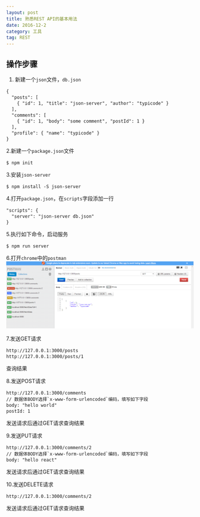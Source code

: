 ```yaml
---
layout: post
title: 熟悉REST API的基本用法
date: 2016-12-2
category: 工具
tag: REST
---
```

## 操作步骤
1. 新建一个`json`文件，`db.json`

```
{
  "posts": [
    { "id": 1, "title": "json-server", "author": "typicode" }
  ],
  "comments": [
    { "id": 1, "body": "some comment", "postId": 1 }
  ],
  "profile": { "name": "typicode" }
}
```

2.新建一个`package.json`文件

```
$ npm init
```

3.安装`json-server`

```
$ npm install -S json-server
```

4.打开`package.json`，在`scripts`字段添加一行

```
"scripts": {
  "server": "json-server db.json"
}
```

5.执行如下命令，启动服务

```
$ npm run server
```

6.打开`chrome`中的`postman`
![postman截图](../img/rest-demo.png)

7.发送GET请求

```
http://127.0.0.1:3000/posts
http://127.0.0.1:3000/posts/1
```

查询结果

8.发送POST请求

```
http://127.0.0.1:3000/comments
// 数据体BODY选择`x-www-form-urlencoded`编码，填写如下字段
body: "hello world"
postId: 1
```

发送请求后通过GET请求查询结果

9.发送PUT请求

```
http://127.0.0.1:3000/comments/2
// 数据体BODY选择`x-www-form-urlencoded`编码，填写如下字段
body: "hello react"
```

发送请求后通过GET请求查询结果

10.发送DELETE请求

```
http://127.0.0.1:3000/comments/2
```
发送请求后通过GET请求查询结果

